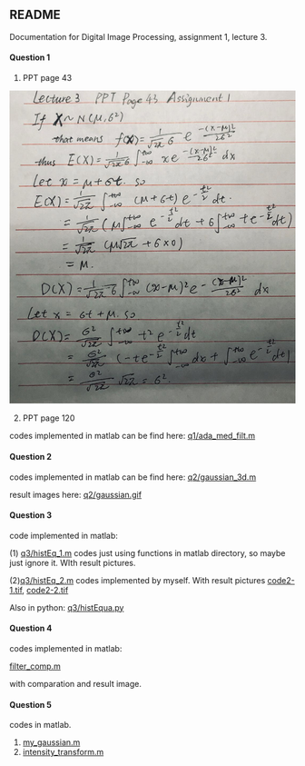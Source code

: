 ## README

Documentation for Digital Image Processing, assignment 1, lecture 3.

#### Question 1

1.  PPT page 43

![Establishment of Gaussian Function](q1/hw_lecture3_question1_1.jpg)

2. PPT page 120

codes implemented in matlab can be find here: [q1/ada_med_filt.m](./q1/ada_med_filt.m)

#### Question 2

codes implemented in matlab can be find here: [q2/gaussian_3d.m](q2/gaussian.m)

result images here: [q2/gaussian.gif](q2/gaussian.gif)

#### Question 3

code implemented in matlab:

(1) [q3/histEq_1.m](q3/histEq_1.m) codes just using functions in matlab directory, so maybe just ignore it. WIth result pictures.

(2)[q3/histEq_2.m](q3/histEq_2.m) codes implemented by myself. With result pictures [code2-1.tif](q3/code2-1.tif), [code2-2.tif](q3/code2-2.tif)

Also in python: [q3/histEqua.py](q3/histEqua.py)

#### Question 4

codes implemented in matlab:

[filter_comp.m](q4/filter_comp.m)

with comparation and result image.

#### Question 5

codes in matlab.

1. [my_gaussian.m](q5/my_gaussian.m)
2. [intensity_transform.m](q5/intensity_transform.m)
